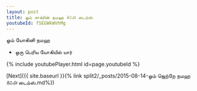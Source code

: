 ```yaml
---
layout: post
title: ஓம் சாக்ரின் நமஹ ௧௦௮ டைம்ஸ்
youtubeId: fSEGWkWVhMg
---
```

 
 
 ஓம் யோகினி நமஹ  
 
 -  ஒரு பெரிய யோகியில் யார் 
 
  
 
  
 
 
 
 
 
 


{% include youtubePlayer.html id=page.youtubeId %}
 
[Next]({{ site.baseurl }}{% link  split2/_posts/2015-08-14-ஓம் ஜெற்றே நமஹ ௧௦௮ டைம்ஸ்.md%})
 
